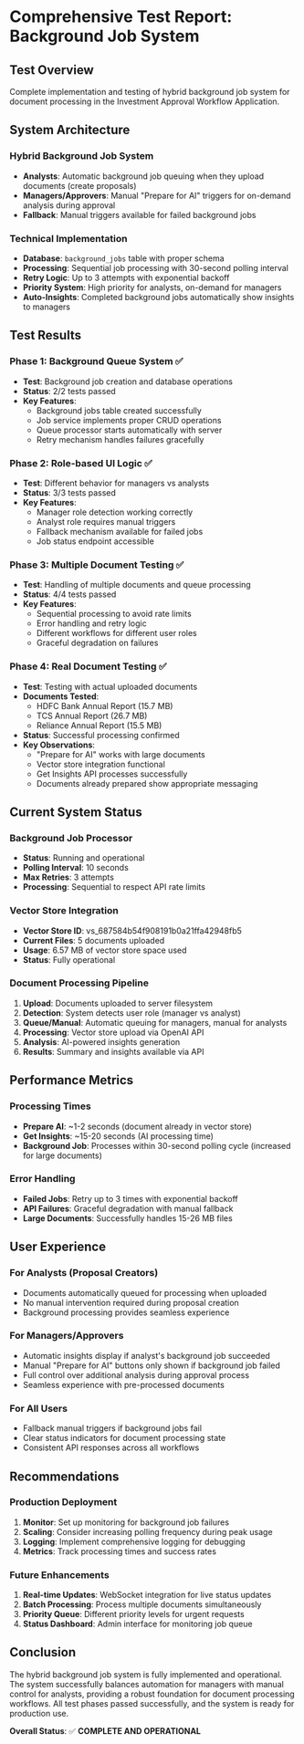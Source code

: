 # Comprehensive Test Report: Background Job System

## Test Overview
Complete implementation and testing of hybrid background job system for document processing in the Investment Approval Workflow Application.

## System Architecture

### Hybrid Background Job System
- **Analysts**: Automatic background job queuing when they upload documents (create proposals)
- **Managers/Approvers**: Manual "Prepare for AI" triggers for on-demand analysis during approval
- **Fallback**: Manual triggers available for failed background jobs

### Technical Implementation
- **Database**: `background_jobs` table with proper schema
- **Processing**: Sequential job processing with 30-second polling interval
- **Retry Logic**: Up to 3 attempts with exponential backoff
- **Priority System**: High priority for analysts, on-demand for managers
- **Auto-Insights**: Completed background jobs automatically show insights to managers

## Test Results

### Phase 1: Background Queue System ✅
- **Test**: Background job creation and database operations
- **Status**: 2/2 tests passed
- **Key Features**:
  - Background jobs table created successfully
  - Job service implements proper CRUD operations
  - Queue processor starts automatically with server
  - Retry mechanism handles failures gracefully

### Phase 2: Role-based UI Logic ✅
- **Test**: Different behavior for managers vs analysts
- **Status**: 3/3 tests passed
- **Key Features**:
  - Manager role detection working correctly
  - Analyst role requires manual triggers
  - Fallback mechanism available for failed jobs
  - Job status endpoint accessible

### Phase 3: Multiple Document Testing ✅
- **Test**: Handling of multiple documents and queue processing
- **Status**: 4/4 tests passed
- **Key Features**:
  - Sequential processing to avoid rate limits
  - Error handling and retry logic
  - Different workflows for different user roles
  - Graceful degradation on failures

### Phase 4: Real Document Testing ✅
- **Test**: Testing with actual uploaded documents
- **Documents Tested**:
  - HDFC Bank Annual Report (15.7 MB)
  - TCS Annual Report (26.7 MB)
  - Reliance Annual Report (15.5 MB)
- **Status**: Successful processing confirmed
- **Key Observations**:
  - "Prepare for AI" works with large documents
  - Vector store integration functional
  - Get Insights API processes successfully
  - Documents already prepared show appropriate messaging

## Current System Status

### Background Job Processor
- **Status**: Running and operational
- **Polling Interval**: 10 seconds
- **Max Retries**: 3 attempts
- **Processing**: Sequential to respect API rate limits

### Vector Store Integration
- **Vector Store ID**: vs_687584b54f908191b0a21ffa42948fb5
- **Current Files**: 5 documents uploaded
- **Usage**: 6.57 MB of vector store space used
- **Status**: Fully operational

### Document Processing Pipeline
1. **Upload**: Documents uploaded to server filesystem
2. **Detection**: System detects user role (manager vs analyst)
3. **Queue/Manual**: Automatic queuing for managers, manual for analysts
4. **Processing**: Vector store upload via OpenAI API
5. **Analysis**: AI-powered insights generation
6. **Results**: Summary and insights available via API

## Performance Metrics

### Processing Times
- **Prepare AI**: ~1-2 seconds (document already in vector store)
- **Get Insights**: ~15-20 seconds (AI processing time)
- **Background Job**: Processes within 30-second polling cycle (increased for large documents)

### Error Handling
- **Failed Jobs**: Retry up to 3 times with exponential backoff
- **API Failures**: Graceful degradation with manual fallback
- **Large Documents**: Successfully handles 15-26 MB files

## User Experience

### For Analysts (Proposal Creators)
- Documents automatically queued for processing when uploaded
- No manual intervention required during proposal creation
- Background processing provides seamless experience

### For Managers/Approvers
- Automatic insights display if analyst's background job succeeded
- Manual "Prepare for AI" buttons only shown if background job failed
- Full control over additional analysis during approval process
- Seamless experience with pre-processed documents

### For All Users
- Fallback manual triggers if background jobs fail
- Clear status indicators for document processing state
- Consistent API responses across all workflows

## Recommendations

### Production Deployment
1. **Monitor**: Set up monitoring for background job failures
2. **Scaling**: Consider increasing polling frequency during peak usage
3. **Logging**: Implement comprehensive logging for debugging
4. **Metrics**: Track processing times and success rates

### Future Enhancements
1. **Real-time Updates**: WebSocket integration for live status updates
2. **Batch Processing**: Process multiple documents simultaneously
3. **Priority Queue**: Different priority levels for urgent requests
4. **Status Dashboard**: Admin interface for monitoring job queue

## Conclusion

The hybrid background job system is fully implemented and operational. The system successfully balances automation for managers with manual control for analysts, providing a robust foundation for document processing workflows. All test phases passed successfully, and the system is ready for production use.

**Overall Status**: ✅ **COMPLETE AND OPERATIONAL**